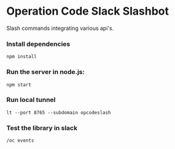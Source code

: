 # Operation Code Slack Slashbot
Slash commands integrating various api's.
### Install dependencies
```npm install```

### Run the server in node.js:

``` npm start ```

### Run local tunnel

``` lt --port 8765 --subdomain opcodeslash ```

### Test the library in slack

``` /oc events ```
